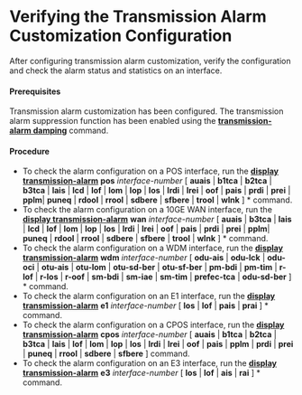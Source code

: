 Verifying the Transmission Alarm Customization Configuration
============================================================

After configuring transmission alarm customization, verify the configuration and check the alarm status and statistics on an interface.

#### Prerequisites

Transmission alarm customization has been configured. The transmission alarm suppression function has been enabled using the [**transmission-alarm damping**](cmdqueryname=transmission-alarm+damping) command.


#### Procedure

* To check the alarm configuration on a POS interface, run the [**display transmission-alarm**](cmdqueryname=display+transmission-alarm) **pos** *interface-number* [ **auais** | **b1tca** | **b2tca** | **b3tca** | **lais** | **lcd** | **lof** | **lom** | **lop** | **los** | **lrdi** | **lrei** | **oof** | **pais** | **prdi** | **prei** | **pplm**| **puneq** | **rdool** | **rrool** | **sdbere** | **sfbere** | **trool** | **wlnk** ] \* command.
* To check the alarm configuration on a 10GE WAN interface, run the [**display transmission-alarm**](cmdqueryname=display+transmission-alarm) **wan** *interface-number* [ **auais** | **b3tca** | **lais** | **lcd** | **lof** | **lom** | **lop** | **los** | **lrdi** | **lrei** | **oof** | **pais** | **prdi** | **prei** | **pplm**| **puneq** | **rdool** | **rrool** | **sdbere** | **sfbere** | **trool** | **wlnk** ] \* command.
* To check the alarm configuration on a WDM interface, run the [**display transmission-alarm**](cmdqueryname=display+transmission-alarm) **wdm** *interface-number* [ **odu-ais** | **odu-lck** | **odu-oci** | **otu-ais** | **otu-lom** | **otu-sd-ber** | **otu-sf-ber** | **pm-bdi** | **pm-tim** | **r-lof** | **r-los** | **r-oof** | **sm-bdi** | **sm-iae** | **sm-tim** | **prefec-tca** | **odu-sd-ber** ] \* command.
* To check the alarm configuration on an E1 interface, run the [**display transmission-alarm**](cmdqueryname=display+transmission-alarm) **e1** *interface-number* [ **los** | **lof** | **pais** | **prai** ] \* command.
* To check the alarm configuration on a CPOS interface, run the [**display transmission-alarm**](cmdqueryname=display+transmission-alarm) **cpos** *interface-number* [ **auais** | **b1tca** | **b2tca** | **b3tca** | **lais** | **lof** | **lom** | **lop** | **los** | **lrdi** | **lrei** | **oof** | **pais** | **pplm** | **prdi** | **prei** | **puneq** | **rrool** | **sdbere** | **sfbere** ] command.
* To check the alarm configuration on an E3 interface, run the [**display transmission-alarm**](cmdqueryname=display+transmission-alarm) **e3** *interface-number* [ **los** | **lof** | **ais** | **rai** ] \* command.